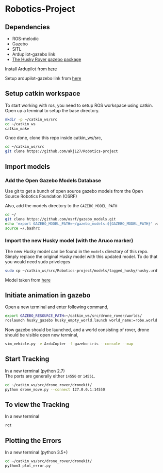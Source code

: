 # Robotics-Project

## Dependencies

- ROS-melodic
- Gazebo
- SITL
- Ardupilot-gazebo link
- [The Husky Rover gazebo package](http://wiki.ros.org/husky_gazebo/Tutorials/Simulating%20Husky)

Install Ardupilot from [here](https://ardupilot.org/dev/docs/building-setup-linux.html#building-setup-linux)

Setup ardupilot-gazebo link from [here](https://github.com/khancyr/ardupilot_gazebo)

## Setup catkin workspace

To start working with ros, you need to setup ROS workspace using catkin. Open up a terminal to setup the base directory.

```bash
mkdir -p ~/catkin_ws/src
cd ~/catkin_ws
catkin_make
```

Once done, clone this repo inside catkin_ws/src,

```bash
cd ~/catkin_ws/src
git clone https://github.com/akj127/Robotics-project
```

## Import models

### Add the Open Gazebo Models Database

Use git to get a bunch of open source gazebo models from the Open Source Robotics Foundation (OSRF) 

Also, add the models directory to the `GAZEBO_MODEL_PATH`

```bash
cd ~/
git clone https://github.com/osrf/gazebo_models.git
echo 'export GAZEBO_MODEL_PATH=~/gazebo_models:${GAZEBO_MODEL_PATH}' >> ~/.bashrc
source ~/.bashrc
```

### Import the new Husky model (with the Aruco marker)

The new Husky model can be found in the `models` directory of this repo. Simply replace the original Husky model with this updated model. To do that you would need sudo priveleges

```bash
sudo cp ~/catkin_ws/src/Robotics-project/models/tagged_husky/husky.urdf.xacro $(catkin_find husky_description/urdf)/
```

Model taken from [here](https://github.com/mzahana/mavros_apriltag_tracking)

## Initiate animation in gazebo

Open a new terminal and enter following command,

```bash
export GAZEBO_RESOURCE_PATH=~/catkin_ws/src/drone_rover/worlds/
roslaunch husky_gazebo husky_empty_world.launch world_name:=robo.world
```

Now gazebo should be launched, and a world consisting of rover, drone should be visible
open new terminal,

```bash
sim_vehicle.py -v ArduCopter -f gazebo-iris --console --map
```

## Start Tracking
In a new terminal (python 2.7)\
The ports are generally either `14550` or `14551`.
```bash
cd ~/catkin_ws/src/drone_rover/dronekit/
python drone_move.py --connect 127.0.0.1:14550
```

## To view the Tracking
In a new terminal 
```bash
rqt
```

## Plotting the Errors
In a new terminal (python 3.5+)
```bash
cd ~/catkin_ws/src/drone_rover/dronekit/
python3 plot_error.py
```

